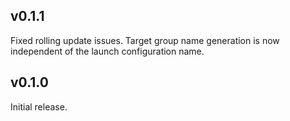 ## v0.1.1

Fixed rolling update issues. Target group name generation is now independent of
the launch configuration name.

## v0.1.0

Initial release.
